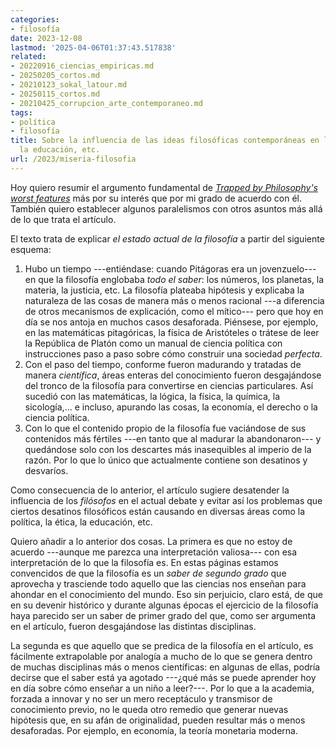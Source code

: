 ```yaml
---
categories:
- filosofía
date: 2023-12-08
lastmod: '2025-04-06T01:37:43.517838'
related:
- 20220916_ciencias_empiricas.md
- 20250205_cortos.md
- 20210123_sokal_latour.md
- 20250115_cortos.md
- 20210425_corrupcion_arte_contemporaneo.md
tags:
- política
- filosofía
title: Sobre la influencia de las ideas filosóficas contemporáneas en la política,
  la educación, etc.
url: /2023/miseria-filosofia
---
```


Hoy quiero resumir el argumento fundamental de
[_Trapped by Philosophy's worst features_](https://www.notonyourteam.co.uk/p/trapped-by-philosophys-worst-features)
más por su interés que por mi grado de acuerdo con él. También quiero establecer algunos paralelismos con otros asuntos más allá de lo que trata el artículo.

El texto trata de explicar _el estado actual de la filosofía_ a partir del siguiente esquema:

1. Hubo un tiempo ---entiéndase: cuando Pitágoras era un jovenzuelo--- en que la filosofía englobaba _todo el saber_: los números, los planetas, la materia, la justicia, etc. La filosofía plateaba hipótesis y explicaba la naturaleza de las cosas de manera más o menos racional ---a diferencia de otros mecanismos de explicación, como el mítico--- pero que hoy en día se nos antoja en muchos casos desaforada. Piénsese, por ejemplo, en las matemáticas pitagóricas, la física de Aristóteles o trátese de leer la República de Platón como un manual de ciencia política con instrucciones paso a paso sobre cómo construir una sociedad _perfecta_.
2. Con el paso del tiempo, conforme fueron madurando y tratadas de manera _científica_, áreas enteras del conocimiento fueron desgajándose del tronco de la filosofía para convertirse en ciencias particulares. Así sucedió con las matemáticas, la lógica, la física, la química, la sicología,... e incluso, apurando las cosas, la economía, el derecho o la ciencia política.
3. Con lo que el contenido propio de la filosofía fue vaciándose de sus contenidos más fértiles ---en tanto que al madurar la abandonaron--- y quedándose solo con los descartes más inasequibles al imperio de la razón. Por lo que lo único que actualmente contiene son desatinos y desvaríos.

Como consecuencia de lo anterior, el artículo sugiere desatender la influencia de los _filósofos_ en el actual debate y evitar así los problemas que ciertos desatinos filosóficos están causando en diversas áreas como la política, la ética, la educación, etc.

Quiero añadir a lo anterior dos cosas. La primera es que no estoy de acuerdo ---aunque me parezca una interpretación valiosa--- con esa interpretación de lo que la filosofía es. En estas páginas estamos convencidos de que la filosofía es un _saber de segundo grado_ que aprovecha y trasciende todo aquello que las ciencias nos enseñan para ahondar en el conocimiento del mundo. Eso sin perjuicio, claro está, de que en su devenir histórico y durante algunas épocas el ejercicio de la filosofía haya parecido ser un saber de primer grado del que, como ser argumenta en el artículo, fueron desgajándose las distintas disciplinas.

La segunda es que aquello que se predica de la filosofía en el artículo, es fácilmente extrapolable por analogía a mucho de lo que se genera dentro de muchas disciplinas más o menos científicas: en algunas de ellas, podría decirse que el saber está ya agotado ---¿qué más se puede aprender hoy en día sobre cómo enseñar a un niño a leer?---. Por lo que a la academia, forzada a innovar y no ser un mero receptáculo y transmisor de conocimiento previo, no le queda otro remedio que generar nuevas hipótesis que, en su afán de originalidad, pueden resultar más o menos desaforadas. Por ejemplo, en economía, la teoría monetaria moderna.